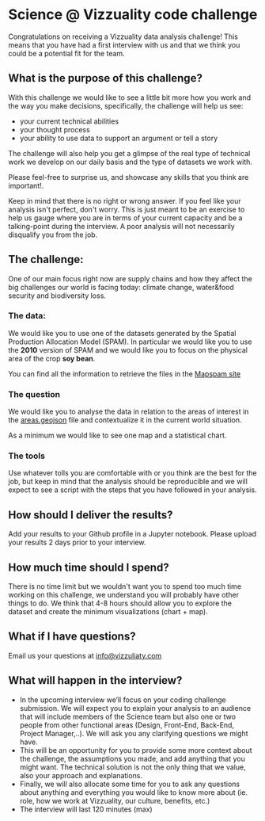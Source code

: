 # Science @ Vizzuality code challenge

Congratulations on receiving a Vizzuality data analysis challenge! This means that you have had a first interview with us and that we think you could be a potential fit for the team.

## What is the purpose of this challenge?
With this challenge we would like to see a little bit more how you work and the way you make decisions, specifically, the challenge will help us see:

* your current technical abilities
* your thought process
* your ability to use data to support an argument or tell a story

The challenge will also help you get a glimpse of the real type of technical work we develop on our daily basis and the type of datasets we work with.

Please feel-free to surprise us, and showcase any skills that you think are important!.

Keep in mind that there is no right or wrong answer. If you feel like your analysis isn't perfect, don't worry. This is just
meant to be an exercise to help us gauge where you are in terms of your current capacity
and be a talking-point during the interview. A poor analysis will not necessarily
disqualify you from the job.

## The challenge:

One of our main focus right now are supply chains and how they affect the big challenges our world is facing today: climate change, water&food security and biodiversity loss.

### **The data**:
We would like you to use one of the datasets generated by the Spatial Production Allocation Model (SPAM). In particular we would like you to use the **2010** version of SPAM and we would like you to focus on the physical area of the crop **soy bean**.

You can find all the information to retrieve the files in the [Mapspam site](https://www.mapspam.info/data/)

### **The question**
We would like you to analyse the data in relation to the areas of interest in the [areas.geojson](./areas.geojson) file and contextualize it in the current world situation.

As a minimum we would like to see one map and a statistical chart.

### **The tools**
Use whatever tolls you are comfortable with or you think are the best for the job, but keep in mind that the analysis should be reproducible and we will expect to see a script with the steps that you have followed in your analysis.

## How should I deliver the results?
Add your results to your Github profile in a Jupyter notebook. Please upload your results 2 days prior to your interview.

## How much time should I spend?
There is no time limit but we wouldn't want you to spend too much time working on this challenge, we understand you will probably have other things to do. We think that 4-8 hours should allow you to explore the dataset and create the minimum visualizations (chart + map).

## What if I have questions?
Email us your questions at info@vizzuliaty.com

## What will happen in the interview?
* In the upcoming interview we’ll focus on your coding challenge submission. We will expect you to explain your analysis to an audience that will include members of the Science team but also one or two people from other functional areas (Design, Front-End, Back-End, Project Manager,..). We will ask you any clarifying questions we might have.
* This will be an opportunity for you to provide some more context about the challenge, the assumptions you made, and add anything that you might want. The technical solution is not the only thing that we value, also your approach and explanations. 
* Finally, we will also allocate some time for you to ask any questions about anything and everything you would like to know more about (ie. role, how we work at Vizzuality, our culture, benefits, etc.)
* The interview will last 120 minutes (max)